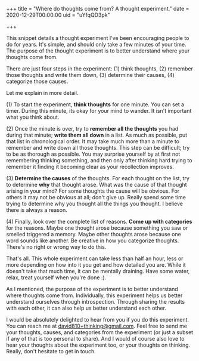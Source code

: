 +++
title = "Where do thoughts come from? A thought experiment."
date = 2020-12-29T00:00:00
uid = "uYfqQD3pk"

+++

This snippet details a thought experiment I've been encouraging people to do for years. It's simple, and should only take a few minutes of your time. The purpose of the thought experiment is to better understand where your thoughts come from.

There are just four steps in the experiment: (1) think thoughts, (2) remember those thoughts and write them down, (3) determine their causes, (4) categorize those causes.

Let me explain in more detail.

(1) To start the experiment, **think thoughts** for one minute. You can set a timer. During this minute, its okay for your mind to wander. It isn't important what you think about.

(2) Once the minute is over, try to **remember all the thoughts** you had during that minute; __write them all down__ in a list. As much as possible, put that list in chronological order. It may take much more than a minute to remember and write down all those thoughts. This step can be difficult; try to be as thorough as possible. You may surprise yourself by at first not remembering thinking something, and then only after thinking hard trying to remember it finding it becoming clear as your recollection improves.

(3) **Determine the causes** of the thoughts. For each thought on the list, try to determine __why__ that thought arose. What was the cause of that thought arising in your mind? For some thoughts the cause will be obvious. For others it may not be obvious at all; don't give up. Really spend some time trying to determine why you thought all the things you thought. I believe there is always a reason.

(4) Finally, look over the complete list of reasons. **Come up with categories** for the reasons. Maybe one thought arose because something you saw or smelled triggered a memory. Maybe other thoughts arose because one word sounds like another. Be creative in how you categorize thoughts. There's no right or wrong way to do this.

That's all. This whole experiment can take less than half an hour, less or more depending on how into it you get and how detailed you are. While it doesn't take that much time, it can be mentally draining. Have some water, relax, treat yourself when you're done :).

As I mentioned, the purpose of the experiment is to better understand where thoughts come from. Individually, this experiment helps us better understand ourselves through introspection. Through sharing the results with each other, it can also help us better understand each other.

I would be absolutely delighted to hear from you if you do this experiment. You can reach me at [david810+thinking@gmail.com](mailto:david810+thinking@gmail.com). Feel free to send me your thoughts, causes, and categories from the experiment (or just a subset if any of that is too personal to share). And I would of course also love to hear your thoughts about the experiment too, or your thoughts on thinking. Really, don't hesitate to get in touch.
